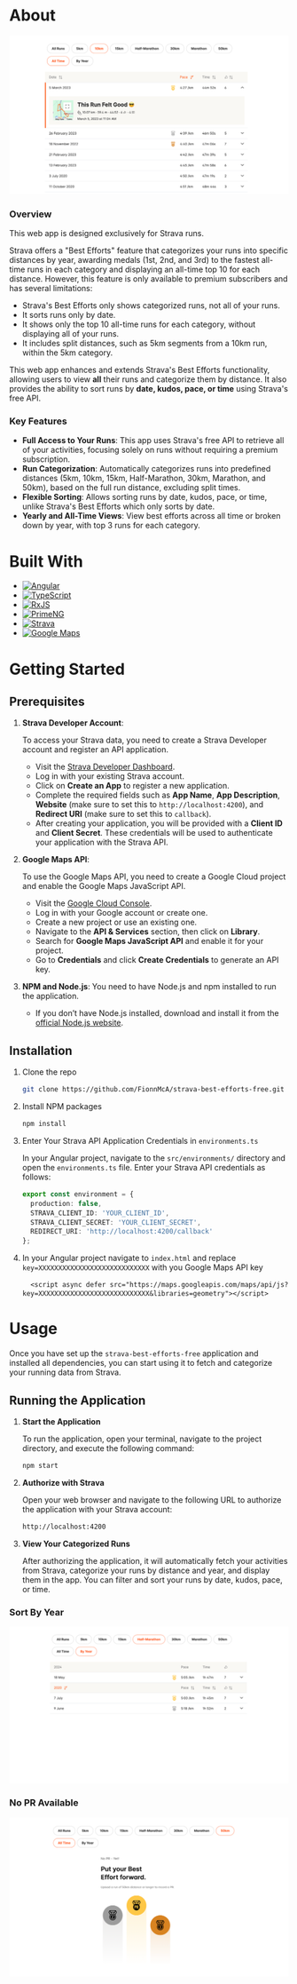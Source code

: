 # About

![General Results](/project-screenshots/Screenshot1.png)

### Overview

This web app is designed exclusively for Strava runs.

Strava offers a "Best Efforts" feature that categorizes your runs into specific distances by year, awarding medals (1st, 2nd, and 3rd) to the fastest all-time runs in each category and displaying an all-time top 10 for each distance. However, this feature is only available to premium subscribers and has several limitations:

- Strava's Best Efforts only shows categorized runs, not all of your runs.
- It sorts runs only by date.
- It shows only the top 10 all-time runs for each category, without displaying all of your runs.
- It includes split distances, such as 5km segments from a 10km run, within the 5km category.

This web app enhances and extends Strava's Best Efforts functionality, allowing users to view **all** their runs and categorize them by distance. It also provides the ability to sort runs by **date, kudos, pace, or time** using Strava's free API.

### Key Features

- **Full Access to Your Runs**: This app uses Strava's free API to retrieve all of your activities, focusing solely on runs without requiring a premium subscription.
- **Run Categorization**: Automatically categorizes runs into predefined distances (5km, 10km, 15km, Half-Marathon, 30km, Marathon, and 50km), based on the full run distance, excluding split times.
- **Flexible Sorting**: Allows sorting runs by date, kudos, pace, or time, unlike Strava's Best Efforts which only sorts by date.
- **Yearly and All-Time Views**: View best efforts across all time or broken down by year, with top 3 runs for each category.

# Built With

* [![Angular][Angular]][Angular-url]
* [![TypeScript][TypeScript]][TypeScript-url]
* [![RxJS][RxJS]][RxJS-url]
* [![PrimeNG][PrimeNG]][PrimeNG-url]
* [![Strava][Strava]][Strava-url]
* [![Google Maps][GoogleMaps]][GoogleMaps-url]

# Getting Started
## Prerequisites


1. **Strava Developer Account**:

   To access your Strava data, you need to create a Strava Developer account and register an API application.
    -  Visit the [Strava Developer Dashboard](https://developers.strava.com/).
    - Log in with your existing Strava account.
    - Click on **Create an App** to register a new application.
    - Complete the required fields such as **App Name**, **App Description**, **Website** (make sure to set this to `http://localhost:4200`), and **Redirect URI** (make sure to set this to `callback`).
    - After creating your application, you will be provided with a **Client ID** and **Client Secret**. These credentials will be used to authenticate your application with the Strava API.
    
3. **Google Maps API**:

    To use the Google Maps API, you need to create a Google Cloud project and enable the Google Maps JavaScript API.
    - Visit the [Google Cloud Console](https://console.cloud.google.com/).
    - Log in with your Google account or create one.
    - Create a new project or use an existing one.
    - Navigate to the **API & Services** section, then click on **Library**.
    - Search for **Google Maps JavaScript API** and enable it for your project.
    - Go to **Credentials** and click **Create Credentials** to generate an API key.

5. **NPM and Node.js**: You need to have Node.js and npm installed to run the application.

   - If you don’t have Node.js installed, download and install it from the [official Node.js website](https://nodejs.org/).

## Installation

1. Clone the repo
   ```sh
   git clone https://github.com/FionnMcA/strava-best-efforts-free.git
   ```
2. Install NPM packages
   ```sh
   npm install
   ```
3. Enter Your Strava API Application Credentials in `environments.ts`

   In your Angular project, navigate to the `src/environments/` directory and open the `environments.ts` file. Enter your Strava API credentials as follows:

   ```typescript
   export const environment = {
     production: false,
     STRAVA_CLIENT_ID: 'YOUR_CLIENT_ID',
     STRAVA_CLIENT_SECRET: 'YOUR_CLIENT_SECRET',
     REDIRECT_URI: 'http://localhost:4200/callback'
   };

4. In your Angular project navigate to `index.html` and replace `key=XXXXXXXXXXXXXXXXXXXXXXXXXXXX` with you Google Maps API key
    ```
      <script async defer src="https://maps.googleapis.com/maps/api/js?key=XXXXXXXXXXXXXXXXXXXXXXXXXXXX&libraries=geometry"></script>
    ```

# Usage

Once you have set up the `strava-best-efforts-free` application and installed all dependencies, you can start using it to fetch and categorize your running data from Strava.

## Running the Application

1. **Start the Application**

   To run the application, open your terminal, navigate to the project directory, and execute the following command:
   ```sh
   npm start
   ```
2. **Authorize with Strava**

   Open your web browser and navigate to the following URL to authorize the application with your Strava account:
   ```sh
   http://localhost:4200
   ```
3. **View Your Categorized Runs**

   After authorizing the application, it will automatically fetch your activities from Strava, categorize your runs by distance and year, and display them in the app. You can filter and sort your runs by date, kudos, pace, or time.

### Sort By Year
![Sort By Year](/project-screenshots/Screenshot2.png) 
### No PR Available
![No PR](/project-screenshots/Screenshot3.png)

[Angular]: https://img.shields.io/badge/Angular-DD0031?style=for-the-badge&logo=angular&logoColor=white
[Angular-url]: https://angular.io/

[TypeScript]: https://img.shields.io/badge/TypeScript-007ACC?style=for-the-badge&logo=typescript&logoColor=white
[TypeScript-url]: https://www.typescriptlang.org/

[RxJS]: https://img.shields.io/badge/RxJS-B7178C?style=for-the-badge&logo=reactivex&logoColor=white
[RxJS-url]: https://rxjs.dev/

[Strava]: https://img.shields.io/badge/Strava-FC4C02?style=for-the-badge&logo=strava&logoColor=white
[Strava-url]: https://developers.strava.com/

[GoogleMaps]: https://img.shields.io/badge/Google%20Maps-4285F4?style=for-the-badge&logo=googlemaps&logoColor=white
[GoogleMaps-url]: https://developers.google.com/maps

[PrimeNG]: https://img.shields.io/badge/PrimeNG-3C85D5?style=for-the-badge&logo=primeng&logoColor=white
[PrimeNG-url]: https://www.primefaces.org/primeng/
